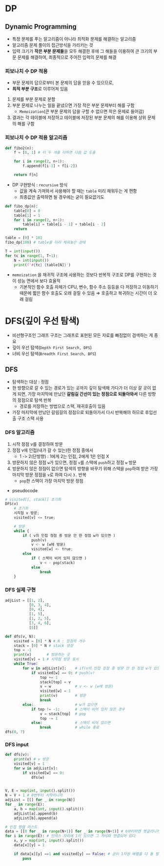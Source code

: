 # **DP**

## **Dynamic Programming**

- 특정 문제를 푸는 알고리즘이 아니라 최적화 문제를 해결하는 알고리즘
- 알고리즘 문제 풀이의 접근방식을 가리키는 것
- 입력 크기가 **작은 부분 문제들**을 모두 해결한 후에 그 해들을 이용하여 큰 크기의 부문 문제를 해결하여, 최종적으로 주어진 입력의 문제를 해결

### **피보나치 수 DP 적용**

- 부문 문제의 답으로부터 본 문제의 답을 얻을 수 있으므로,
- **최적 부분 구조**로 이루어져 있음
1. 문제를 부분 문제로 분할
2. 부분 문제로 나누는 일을 끝냈으면 가장 작은 부분 문제부터 해를 구함
    - `Memoization`(큰 부분 문제의 답을 구할 수 없으면 작은 문제로 들어감)
3. 결과는 각 테이블에 저장하고 테이블에 저장된 부분 문제의 해를 이용해 상위 문제의 해를 구함

### **피보나치 수 DP 적용 알고리즘**

```python
def fibo2(n):
    f = [0, 1] # 이 두 개를 더하면 다음 값 도출

    for i in range(2, n+1):
        f.append(f[i-1] + f[i-2])

    return f[n]
```

- DP 구현방식 : `recursive` 방식
    - 값을 계속 가져와서 사용해야 할 때는 `table` 미리 채워두는 게 편함
    - 최종값만 출력하면 될 경우에는 굳이 필요없기도

```python
def fibo_dp(n):
    table[0] = 0
    table[1] = 1
    for i in range(2, n+1):
        table[i] = table[i - 1] + table[i - 2]
    return

table = [0] * 101
fibo_dp(100) # table을 미리 채워놓은 상태

T = int(input())
for tc in range(1, T+1):
    N = int(input())
    print(f'#{tc} {table[N]}')
```

- `memoization` 을 재귀적 구조에 사용하는 것보다 반복적 구조로 DP를 구현하는 것이 성능 면에서 보다 효율적
    - 기본적인 함수 호출 자체가 CPU, 변수, 함수 주소 등등을 다 저장하고 이동하기 때문에 짧은 함수 호출도 오래 걸릴 수 있음 ⇒ 호출하고 복귀하는 시간이 더 오래 걸림

# DFS(깊이 우선 탐색)
- 비선형구조인 그래프 구조는 그래프로 표현된 모든 자료를 빠짐없이 검색하는 게 중요
- 깊이 우선 탐색(`Depth First Search, DFS`)
- 너비 우선 탐색(`Breadth First Search, BFS`)


## DFS
- 탐색하는 대상 : 정점
- 한 방향으로 갈 수 있는 경로가 있는 곳까지 깊이 탐색해 가다가 더 이상 갈 곳이 없게 되면, 가장 마지막에 만났던 **갈림길 간선이 있는 정점으로 되돌아와서** 다른 방향의 정점으로 탐색 반복
    - 경로를 저장하는 방법으로 스택, 재귀호출이 있음
- 가장 마지막에 만났던 갈림길의 정점으로 되돌아가서 다시 반복해야 하므로 후입선출 구조 스택 사용


### DFS 알고리즘
1. 시작 정점 v를 결정하여 방문
2. 정점 v에 인접(내가 갈 수 있는)한 정점 중에서
    - 1 -> 2(단방향) : 1에게 2는 인접, 2에게 1은 인접 X
3. 방문하지 않은 정점 `w`가 있으면, 정점 `v`를 스택에 `push`하고 정점 `w` 방문
4. 방문하지 않은 정점이 없으면 탐색의 방향을 바꾸기 위해 스택을 `pop`하여 받은 가장 마지막 방문 정점을 `v`로 하여 다시 `3.` 반복
    - `pop`한 스택이 가장 마지막 방문 정점

- pseudocode
```python
# visited[], stack[] 초기화
DFS(v)
    # 초기화
    시작점 v 방문;
    visited[v] <= true;

    # 방문
    while {
        if ( v의 인접 정점 중 방문 안 한 정점 w가 있으면 )
            push(v)
            v <- w (w에 방문)
            visited[w] <- true;
        else   
            if ( 스택이 비어 있지 않으면 )
                v < - pop(stack)
            else
                break
    }
```

### DFS 실제 구현
```python
adjList = [[1, 2],
           [0, 3, 4],
           [0, 4],
           [1, 5],
           [1, 2, 5],
           [3, 4, 6],
           [5]]

def dfs(v, N):
    visited = [0] * N # N : 정점의 개수
    stack = [0] * N # stack 생성
    top = -1
    print(v)       # 방문하는 곳
    visited[v] = 1 # 시작점 방문 표시
    while True:
        for w in adjList[v]:    # if(v의 인접 정점 중 방문 안 한 정점 w가 있으면)
            if visited[w] == 0: # push(v)
                top += 1
                stack[top] = v
                v = w           # v <- w (w에 방문)
                visited[w] = 1
                print(v)        # 방문
                break
        else:                   # w가 없으면
            if top != -1:       # 스택이 비어 있지 않은 경우
                v = stack[top]  # pop
                top -= 1
            else:               # 스택이 비어 있으면
                break           # while 종료
dfs(0, 7)
```

### DFS input
```python
def dfs(v):
    print(v) # v 방문
    visited[v] = 1
    for w in adjList[v]:
        if visited[w] == 0:
            dfs(w)

            
V, E = map(int, input().split())
N = V + 1 # 0번부터 시작이니까
adjList = [[] for _ in range(N)]
for _ in range(E):
    a, b = map(int, input().split())
    adjList[a].append(b)
    adjList[b].append(a)
```
```python
# 인접 행렬 리스트
data = [[0 for _ in range(N+1)] for _ in range(N+1)] # 0부터하면 헷갈리니까 1부터
for i in range(E): # 인덱스 자리에 1이 있으면 그 자리와 연결되어 있다
    x, y = map(int, input().split())
    data[x][y] = 1

    if data[x][y] ==1 and visited[y] == False: # 굳이 1차원 배열을 다 돌 필요 없이..
        pass
```